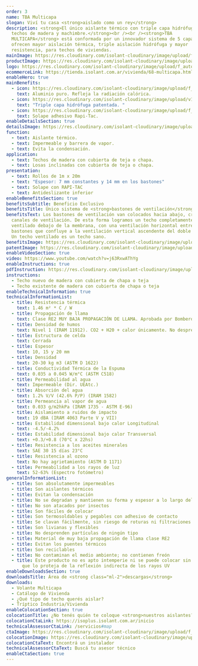 ```yaml
---
order: 3
name: TBA Multicapa
slogan: Viví tu casa <strong>aislado como un rey</strong>
description: <strong>El único aislante térmico con triple capa hidrófuga para
  techos de madera y machimbre.</strong><br /><br /><strong>TBA
  MULTICAPA</strong> está conformada por un innovador sistema de 5 capas que
  ofrecen mayor aislación térmica, triple aislación hidrófuga y mayor
  resistencia, para techos de viviendas.
mainImage: https://res.cloudinary.com/isolant-cloudinary/image/upload/f_auto,q_auto:good/website-2021/products/tba-multicapa/isolant-aislantes-linea-vivienda-tba-multicapa-imagen-principal.jpg
productImage: https://res.cloudinary.com/isolant-cloudinary/image/upload/f_auto,q_auto:good/website-2021/products/tba-multicapa/isolant-aislantes-linea-vivienda-tba-multicapa-imagen-rollo.png
logo: https://res.cloudinary.com/isolant-cloudinary/image/upload/f_auto,q_auto:good/website-2021/products/tba-multicapa/isolant-aislantes-linea-vivienda-tba-multicapa-logo.svg
ecommerceLink: https://tienda.isolant.com.ar/vivienda/68-multicapa.html
enableHero: true
mainBenefits:
  - icon: https://res.cloudinary.com/isolant-cloudinary/image/upload/f_auto,q_auto:good/website-2021/products/tba-multicapa/isolant-aislantes-linea-vivienda-tba-multicapa-beneficio-1.svg
    text: Aluminio puro. Refleja la radiación calórica.
  - icon: https://res.cloudinary.com/isolant-cloudinary/image/upload/v1635505553/website-2021/products/atacama/isolant-aislantes-linea-vivienda-atacama-beneficio-3.svg
    text: "Triple capa hidrófuga patentada. "
  - icon: https://res.cloudinary.com/isolant-cloudinary/image/upload/f_auto,q_auto:good/website-2021/products/tba-multicapa/isolant-aislantes-linea-vivienda-tba-multicapa-beneficio-3.svg
    text: Solape adhesivo Rapi-Tac.
enableDetailsSection: true
detailsImage: https://res.cloudinary.com/isolant-cloudinary/image/upload/f_auto,q_auto:good/website-2021/products/tba-multicapa/isolant-aislantes-linea-vivienda-tba-multicapa-imagen-detalle.jpg
function:
  - text: Aislante térmico.
  - text: Impermeable y barrera de vapor.
  - text: Evita la condensación.
application:
  - text: Techos de madera con cubierta de teja o chapa.
  - text: Losas inclinadas con cubierta de teja o chapa.
presentation:
  - text: Rollos de 1m x 20m
  - text: "Espesor: 7 mm constantes y 14 mm en los bastones"
  - text: Solape con RAPI-TAC
  - text: Antideslizante inferior
enableBenefitsSection: true
benefitsSubtitle: Beneficio Exclusivo
benefitsTitle: Único sistema de <strong>bastones de ventilación</strong>
benefitsText: Los bastones de ventilación van colocados hacia abajo, creando los
  canales de ventilación. De esta forma logramos un techo completamente
  ventilado debajo de la membrana, con una ventilación horizontal entre los
  bastones que confluye a la ventilación vertical ascendente del doble listón.
  Un techo ventilado es un techo sano.
benefitsImage: https://res.cloudinary.com/isolant-cloudinary/image/upload/f_auto,q_auto:good/website-2021/products/tba-multicapa/isolant-aislantes-linea-vivienda-tba-multicapa-beneficio-exclusivo.jpg
patentImage: https://res.cloudinary.com/isolant-cloudinary/image/upload/f_auto,q_auto:good/website-2021/products/tba-multicapa/isolant-aislantes-linea-vivienda-multicapa-patente.png
enableVideoSection: true
video: https://www.youtube.com/watch?v=j63RxwAThYg
enableInstructions: true
pdfInstruction: https://res.cloudinary.com/isolant-cloudinary/image/upload/v1658315606/website-2021/downloads/colocacion-tba-y-multicapa.pdf
instructions:
  - Techo nuevo de madera con cubierta de chapa o teja
  - Techo existente de madera con cubierta de chapa o teja
enableTechnicalInformation: true
technicalInformationList:
  - title: Resistencia térmica
    text: 1.46 m² * C / W
  - title: Propagación de llama
    text: Clase RE2 MUY BAJA PROPAGACIÓN DE LLAMA. Aprobada por Bomberos Argentina.
  - title: Densidad de humos
    text: Nivel 1 (IRAM 11912). CO2 + H20 + calor únicamente. No desprende gases envenenantes.
  - title: Estructura de celda
    text: Cerrada
  - title: Espesor
    text: 10, 15 y 20 mm
  - title: Densidad
    text: 20-30 kg m3 (ASTM D 1622)
  - title: Conductividad Térmica de la Espuma
    text: 0.035 a 0.045 W/m°C (ASTM C518)
  - title: Permeabilidad al agua
    text: Impermeable (Dir. UEAtc.)
  - title: Absorción del agua
    text: 1.2% V/V (42.6% P/P) (IRAM 1582)
  - title: Permeancia al vapor de agua
    text: 0.033 g/m2hkPa (IRAM 1735 - ASTM E-96)
  - title: Aislamiento a ruidos de impacto
    text: 19 dBA (IRAM 4063 Parte V y VII)
  - title: Estabilidad dimensional bajo calor Longitudinal
    text: -4.5/-4.2%
  - title: Estabilidad dimensional bajo calor Transversal
    text: +0.3/+0.8 (70°C x 22hs)
  - title: Resistencia a los aceites minerales
    text: SAE 30 15 días 23°C
  - title: Resistencia al ozono
    text: No hay agrietamiento (ASTM D 1171)
  - title: Permeabilidad a los rayos de luz
    text: 52-63% (Espectro fotómetro)
generalInformationList:
  - title: Son absolutamente impermeables
  - title: Son aislantes térmicos
  - title: Evitan la condensación
  - title: No se degradan y mantienen su forma y espesor a lo largo del tiempo
  - title: No son atacados por insectos
  - title: Son fáciles de colocar
  - title: Son termosoldables y pegables con adhesivo de contacto
  - title: Se clavan fácilmente, sin riesgo de roturas ni filtraciones
  - title: Son livianas y flexibles
  - title: No desprenden partículas de ningún tipo
  - title: Material de muy baja propagación de llama clase RE2
  - title: Evitan los puentes térmicos
  - title: Son reciclables
  - title: No contaminan el medio ambiente; no contienen freón
  - title: Este producto no es apto intemperie ni se puede colocar sin un cielorraso
      que lo proteja de la reflexión indirecta de los rayos UV
enableDownloadsSection: true
downloadsTitle: Área de <strong class="ml-2">descargas</strong>
downloads:
  - Volante Multicapa
  - Catálogo de Vivienda
  - ¿Qué tipo de techo querés aislar?
  - Tríptico Industria/Vivienda
enableColocationSection: true
colocationTitle: ¿No tenés quién te coloque <strong>nuestros aislantes?</strong>
colocationCtaLink: https://isoplus.isolant.com.ar/inicio
technicalAssessorCtaLink: /servicios#map
ctaImage: https://res.cloudinary.com/isolant-cloudinary/image/upload/f_auto,q_auto:good/website-2021/products/tba-multicapa/isolant-aislantes-linea-vivienda-tba-multicapa-cta-fondo.jpg
colocationImage: https://res.cloudinary.com/isolant-cloudinary/image/upload/f_auto,q_auto:good/website-2021/owners/homepage/isolant-aislantes-duenos-e-inquilinos-isoplus-colocation.jpg
colocationCtaText: Encontrá un instalador
technicalAssessorCtaText: Buscá tu asesor técnico
enableCtaSection: true
---
```

